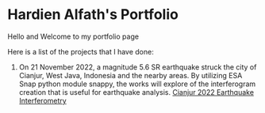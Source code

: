 # Hardien Alfath's Portfolio

Hello and Welcome to my portfolio page

Here is a list of the projects that I have done:

1. On 21 November 2022, a magnitude 5.6 SR earthquake struck the city of Cianjur, West Java, Indonesia and the nearby areas. By utilizing ESA Snap python module snappy, the works will explore of the interferogram creation that is useful for earthquake analysis. [Cianjur 2022 Earthquake Interferometry](cianjur_interferometry/cianjur_interferometry.md)
